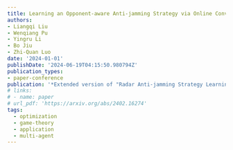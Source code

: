 ```yaml
---
title: Learning an Opponent-aware Anti-jamming Strategy via Online Convex Optimization
authors:
- Liangqi Liu
- Wenqiang Pu
- Yingru Li
- Bo Jiu
- Zhi-Quan Luo
date: '2024-01-01'
publishDate: '2024-06-19T04:15:50.980794Z'
publication_types:
- paper-conference
publication: '*Extended version of "Radar Anti-jamming Strategy Learning via Domain-knowledge Enhanced Online Convex Optimization"*'
# links:
# - name: paper
# url_pdf: 'https://arxiv.org/abs/2402.16274'
tags:
  - optimization
  - game-theory
  - application
  - multi-agent
---
```


